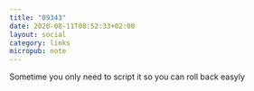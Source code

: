 ```yaml
---
title: "09343"
date: 2020-08-11T08:52:33+02:00
layout: social
category: links
micropub: note
---
```


Sometime you only need to script it so you can roll back easyly
